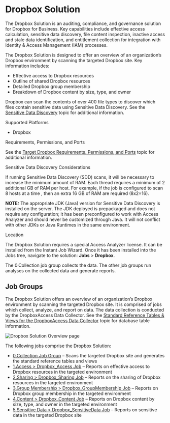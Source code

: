 # Dropbox Solution

The Dropbox Solution is an auditing, compliance, and governance solution for Dropbox for Business.
Key capabilities include effective access calculation, sensitive data discovery, file content
inspection, inactive access and stale data identification, and entitlement collection for
integration with Identity & Access Management (IAM) processes.

The Dropbox Solution is designed to offer an overview of an organization’s Dropbox environment by
scanning the targeted Dropbox site. Key information includes:

- Effective access to Dropbox resources
- Outline of shared Dropbox resources
- Detailed Dropbox group membership
- Breakdown of Dropbox content by size, type, and owner

Dropbox can scan the contents of over 400 file types to discover which files contain sensitive data
using Sensitive Data Discovery. See the
[Sensitive Data Discovery](/docs/accessanalyzer/12.0/sensitive-data/overview.md) topic for additional
information.

Supported Platforms

- Dropbox

Requirements, Permissions, and Ports

See the [Target Dropbox Requirements, Permissions, and Ports](/docs/accessanalyzer/12.0/getting-started/requirements/target/dropbox.md)
topic for additional information.

Sensitive Data Discovery Considerations

If running Sensitive Data Discovery (SDD) scans, it will be necessary to increase the minimum amount
of RAM. Each thread requires a minimum of 2 additional GB of RAM per host. For example, if the job
is configured to scan 8 hosts at a time , then an extra 16 GB of RAM are required (8x2=16).

**NOTE:** The appropriate JDK (Java) version for Sensitive Data Discovery is installed on the
server. The JDK deployed is prepackaged and does not require any configuration; it has been
preconfigured to work with Access Analyzer and should never be customized through Java. It will not
conflict with other JDKs or Java Runtimes in the same environment.

Location

The Dropbox Solution requires a special Access Analyzer license. It can be installed from the
Instant Job Wizard. Once it has been installed into the Jobs tree, navigate to the solution:
**Jobs** > **Dropbox**.

The 0.Collection job group collects the data. The other job groups run analyses on the collected
data and generate reports.

## Job Groups

The Dropbox Solution offers an overview of an organization’s Dropbox environment by scanning the
targeted Dropbox site. It is comprised of jobs which collect, analyze, and report on data. The data
collection is conducted by the DropboxAccess Data Collector. See the
[Standard Reference Tables & Views for the DropboxAccess Data Collector](/docs/accessanalyzer/12.0/administration/data-collectors/dropboxaccess/standardtables.md)
topic for database table information.

![Dropbox Solution Overview page](/img/product_docs/accessanalyzer/admin/runninginstances/overviewpage.webp)

The following jobs comprise the Dropbox Solution:

- [0.Collection Job Group](/docs/accessanalyzer/12.0/solutions/dropbox/collection/overview.md) – Scans the targeted Dropbox site and generates
  the standard reference tables and views
- [1.Access > Dropbox_Access Job](/docs/accessanalyzer/12.0/solutions/dropbox/dropbox_access.md) – Reports on effective access to Dropbox
  resources in the targeted environment
- [2.Sharing > Dropbox_Sharing Job](/docs/accessanalyzer/12.0/solutions/dropbox/dropbox_sharing.md) – Reports on the sharing of Dropbox
  resources in the targeted environment
- [3.Group Membership > Dropbox_GroupMembership Job](/docs/accessanalyzer/12.0/solutions/dropbox/dropbox_groupmembership.md) – Reports on
  Dropbox group membership in the targeted environment
- [4.Content > Dropbox_Content Job](/docs/accessanalyzer/12.0/solutions/dropbox/dropbox_content.md) – Reports on Dropbox content by size, type,
  and owner in the targeted environment
- [5.Sensitive Data > Dropbox_SensitiveData Job](/docs/accessanalyzer/12.0/solutions/dropbox/dropbox_sensitivedata.md) – Reports on sensitive
  data in the targeted Dropbox site
